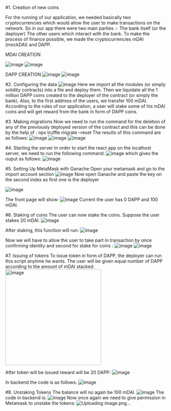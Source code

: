 #1. Creation of new coins

For the running of our application, we needed basically two cryptocurrencies which would allow the user to make transactions on the network. So in our app there were two main parties :-
The bank itself (or the deployer)
The other users which interact with the bank.
To make the process of finance possible, we made the cryptocurrencies mDAI (mockDAI) and DAPP.

MDAI CREATION

![image](https://github.com/vinayguptaa/defi-dapp/assets/47681912/da56f2f3-76a3-4280-940c-f0e1fab8d6a5)
![image](https://github.com/vinayguptaa/defi-dapp/assets/47681912/346cd2b2-b759-41da-afaa-f12b59d390bb)

DAPP CREATION
![image](https://github.com/vinayguptaa/defi-dapp/assets/47681912/d83cca1d-b796-4f1f-8875-143e6e9c1760)
![image](https://github.com/vinayguptaa/defi-dapp/assets/47681912/5b88ae0f-d6cd-412a-b9ab-6780ca7f87ba)

#2. Configuring the data
![image](https://github.com/vinayguptaa/defi-dapp/assets/47681912/c2322ceb-23ee-49a3-b93f-d99e091a0e9e)
Here we import all the modules (or simply solidity contracts) into a file and deploy them. Then we liquidate all the 1 million DAPP coins created to the deployer of the contract (or simply the bank). Also, to the first address of the users, we transfer 100 mDAI. According to the rules of our application, a user will stake some of his mDAI coins and will get reward from the bank in form of DAPP coins.

#3. Making migrations
Now we need to run the command for the deletion of any of the previously deployed version of the contract and this can be done by the help of :
npx truffle migrate –reset
The results of this command are as follows:
![image](https://github.com/vinayguptaa/defi-dapp/assets/47681912/74abfb6e-8553-49da-9373-f634325d8089)
![image](https://github.com/vinayguptaa/defi-dapp/assets/47681912/b587a859-c35a-4d51-9ae6-aad3569dcf77)
![image](https://github.com/vinayguptaa/defi-dapp/assets/47681912/f2e372d5-fd08-4ee9-9e24-f05b78ab205f)

#4. Starting the server
In order to start the react app on the localhost server, we need to run the following command:
![image](https://github.com/vinayguptaa/defi-dapp/assets/47681912/af6081f2-eb74-44f0-8cfe-f74d41e6fb19)
which gives the ouput as follows:
![image](https://github.com/vinayguptaa/defi-dapp/assets/47681912/7a18af4e-d72f-4aef-b6fe-eb6bf022440c)

#5. Setting Up MetaMask with Ganache
Open your metamask and go to the import account section
![image](https://github.com/vinayguptaa/defi-dapp/assets/47681912/7fd99cf0-cefc-4ad1-b574-9d0de1845841)
Now open Ganache and paste the key on the second index as first one is the deployer

![image](https://github.com/vinayguptaa/defi-dapp/assets/47681912/43826507-08e6-4272-9d49-f622b02747a1)

The front page will show:
![image](https://github.com/vinayguptaa/defi-dapp/assets/47681912/b7cf3afd-bcd1-4fe1-a3b0-e8d192efb132)
Current the user has 0 DAPP and 100 mDAI.

#6. Staking of coins
The user can now stake the coins. Suppose the user stakes 20 mDAI.
![image](https://github.com/vinayguptaa/defi-dapp/assets/47681912/c4301b99-7237-458b-a7c9-31bc294175ed)

After staking, this function will run:
![image](https://github.com/vinayguptaa/defi-dapp/assets/47681912/c0c6a465-4b8a-4d3d-9c6f-d660d6972487)

Now we will have to allow the user to take part in transaction by once confirming identity and second for stake for coins :
![image](https://github.com/vinayguptaa/defi-dapp/assets/47681912/fda90df5-f910-409c-89a5-04861bfc0e2b)
![image](https://github.com/vinayguptaa/defi-dapp/assets/47681912/a48f34d5-853f-4a6f-bd64-641873fbf6d7)

#7. Issuing of tokens
To issue token in form of DAPP, the deployer can run this script anytime he wants. The user will be given equal number of DAPP according to the amount of mDAI stacked:
<img width="299" alt="image" src="https://github.com/vinayguptaa/defi-dapp/assets/47681912/226d59a5-c5f1-44aa-a6dc-2f262759b37d">

After token will be issued reward will be 20 DAPP:
![image](https://github.com/vinayguptaa/defi-dapp/assets/47681912/6b04a016-5e52-4e62-87d9-e831610c9b08)

In backend the code is as follows:
![image](https://github.com/vinayguptaa/defi-dapp/assets/47681912/fb12eecd-c78f-410b-8a72-d1ac9497b2ad)

#8. Unstaking Tokens
The balance will no again be 100 mDAI.
![image](https://github.com/vinayguptaa/defi-dapp/assets/47681912/a95fb6da-fe65-42e8-96e7-cd7fa813c4f6)
The code in backend is:
![image](https://github.com/vinayguptaa/defi-dapp/assets/47681912/4d7ef532-17af-4038-af09-2ab11f59db3a)
Now once again we need to give permission in Metamask to unstake the tokens:
![Uploading image.png…]()
